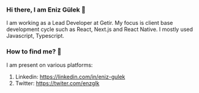 ### Hi there, I am Eniz Gülek 👋

I am working as a Lead Developer at Getir. My focus is client base development cycle such as React, Next.js and React Native. I mostly used Javascript, Typescript. 

### How to find me? 📨

I am present on various platforms:

1. Linkedin: https://linkedin.com/in/eniz-gulek
2. Twitter: https://twiter.com/enzglk
